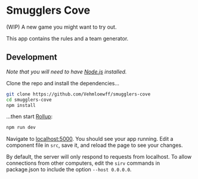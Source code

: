 # Smugglers Cove

(WIP) A new game you might want to try out.

This app contains the rules and a team generator.

## Development

_Note that you will need to have [Node.js](https://nodejs.org) installed._

Clone the repo and install the dependencies...

```bash
git clone https://github.com/Vehmloewff/smugglers-cove
cd smugglers-cove
npm install
```

...then start [Rollup](https://rollupjs.org):

```bash
npm run dev
```

Navigate to [localhost:5000](http://localhost:5000). You should see your app running. Edit a component file in `src`, save it, and reload the page to see your changes.

By default, the server will only respond to requests from localhost. To allow connections from other computers, edit the `sirv` commands in package.json to include the option `--host 0.0.0.0`.
